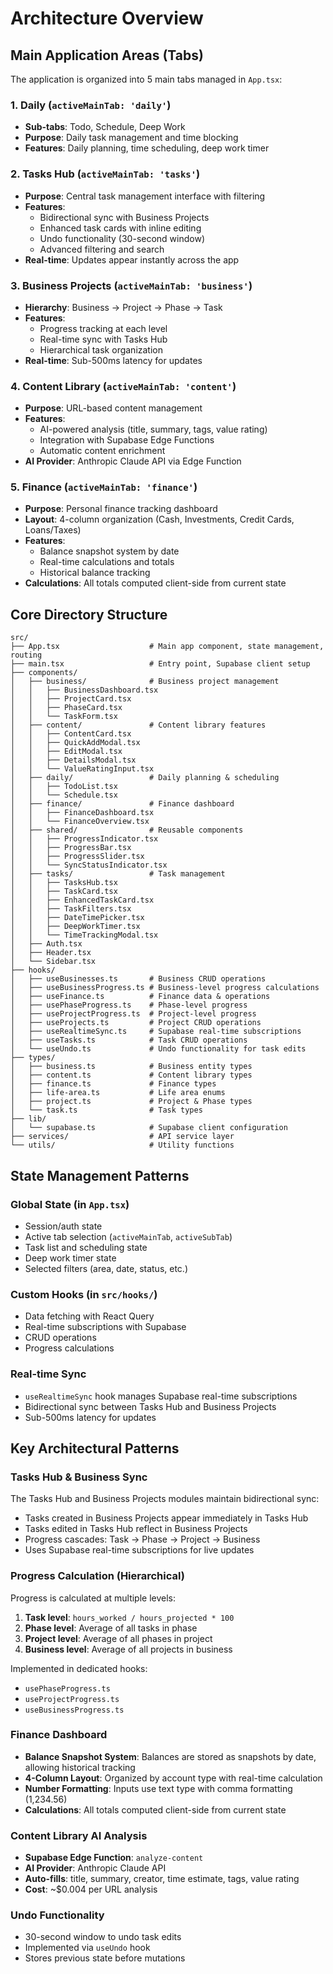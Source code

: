 # Architecture Overview

## Main Application Areas (Tabs)

The application is organized into 5 main tabs managed in `App.tsx`:

### 1. Daily (`activeMainTab: 'daily'`)
- **Sub-tabs**: Todo, Schedule, Deep Work
- **Purpose**: Daily task management and time blocking
- **Features**: Daily planning, time scheduling, deep work timer

### 2. Tasks Hub (`activeMainTab: 'tasks'`)
- **Purpose**: Central task management interface with filtering
- **Features**:
  - Bidirectional sync with Business Projects
  - Enhanced task cards with inline editing
  - Undo functionality (30-second window)
  - Advanced filtering and search
- **Real-time**: Updates appear instantly across the app

### 3. Business Projects (`activeMainTab: 'business'`)
- **Hierarchy**: Business → Project → Phase → Task
- **Features**:
  - Progress tracking at each level
  - Real-time sync with Tasks Hub
  - Hierarchical task organization
- **Real-time**: Sub-500ms latency for updates

### 4. Content Library (`activeMainTab: 'content'`)
- **Purpose**: URL-based content management
- **Features**:
  - AI-powered analysis (title, summary, tags, value rating)
  - Integration with Supabase Edge Functions
  - Automatic content enrichment
- **AI Provider**: Anthropic Claude API via Edge Function

### 5. Finance (`activeMainTab: 'finance'`)
- **Purpose**: Personal finance tracking dashboard
- **Layout**: 4-column organization (Cash, Investments, Credit Cards, Loans/Taxes)
- **Features**:
  - Balance snapshot system by date
  - Real-time calculations and totals
  - Historical balance tracking
- **Calculations**: All totals computed client-side from current state

## Core Directory Structure

```
src/
├── App.tsx                    # Main app component, state management, routing
├── main.tsx                   # Entry point, Supabase client setup
├── components/
│   ├── business/              # Business project management
│   │   ├── BusinessDashboard.tsx
│   │   ├── ProjectCard.tsx
│   │   ├── PhaseCard.tsx
│   │   └── TaskForm.tsx
│   ├── content/               # Content library features
│   │   ├── ContentCard.tsx
│   │   ├── QuickAddModal.tsx
│   │   ├── EditModal.tsx
│   │   ├── DetailsModal.tsx
│   │   └── ValueRatingInput.tsx
│   ├── daily/                 # Daily planning & scheduling
│   │   ├── TodoList.tsx
│   │   └── Schedule.tsx
│   ├── finance/               # Finance dashboard
│   │   ├── FinanceDashboard.tsx
│   │   └── FinanceOverview.tsx
│   ├── shared/                # Reusable components
│   │   ├── ProgressIndicator.tsx
│   │   ├── ProgressBar.tsx
│   │   ├── ProgressSlider.tsx
│   │   └── SyncStatusIndicator.tsx
│   ├── tasks/                 # Task management
│   │   ├── TasksHub.tsx
│   │   ├── TaskCard.tsx
│   │   ├── EnhancedTaskCard.tsx
│   │   ├── TaskFilters.tsx
│   │   ├── DateTimePicker.tsx
│   │   ├── DeepWorkTimer.tsx
│   │   └── TimeTrackingModal.tsx
│   ├── Auth.tsx
│   ├── Header.tsx
│   └── Sidebar.tsx
├── hooks/
│   ├── useBusinesses.ts       # Business CRUD operations
│   ├── useBusinessProgress.ts # Business-level progress calculations
│   ├── useFinance.ts          # Finance data & operations
│   ├── usePhaseProgress.ts    # Phase-level progress
│   ├── useProjectProgress.ts  # Project-level progress
│   ├── useProjects.ts         # Project CRUD operations
│   ├── useRealtimeSync.ts     # Supabase real-time subscriptions
│   ├── useTasks.ts            # Task CRUD operations
│   └── useUndo.ts             # Undo functionality for task edits
├── types/
│   ├── business.ts            # Business entity types
│   ├── content.ts             # Content library types
│   ├── finance.ts             # Finance types
│   ├── life-area.ts           # Life area enums
│   ├── project.ts             # Project & Phase types
│   └── task.ts                # Task types
├── lib/
│   └── supabase.ts            # Supabase client configuration
├── services/                  # API service layer
└── utils/                     # Utility functions
```

## State Management Patterns

### Global State (in `App.tsx`)
- Session/auth state
- Active tab selection (`activeMainTab`, `activeSubTab`)
- Task list and scheduling state
- Deep work timer state
- Selected filters (area, date, status, etc.)

### Custom Hooks (in `src/hooks/`)
- Data fetching with React Query
- Real-time subscriptions with Supabase
- CRUD operations
- Progress calculations

### Real-time Sync
- `useRealtimeSync` hook manages Supabase real-time subscriptions
- Bidirectional sync between Tasks Hub and Business Projects
- Sub-500ms latency for updates

## Key Architectural Patterns

### Tasks Hub & Business Sync

The Tasks Hub and Business Projects modules maintain bidirectional sync:
- Tasks created in Business Projects appear immediately in Tasks Hub
- Tasks edited in Tasks Hub reflect in Business Projects
- Progress cascades: Task → Phase → Project → Business
- Uses Supabase real-time subscriptions for live updates

### Progress Calculation (Hierarchical)

Progress is calculated at multiple levels:
1. **Task level**: `hours_worked / hours_projected * 100`
2. **Phase level**: Average of all tasks in phase
3. **Project level**: Average of all phases in project
4. **Business level**: Average of all projects in business

Implemented in dedicated hooks:
- `usePhaseProgress.ts`
- `useProjectProgress.ts`
- `useBusinessProgress.ts`

### Finance Dashboard

- **Balance Snapshot System**: Balances are stored as snapshots by date, allowing historical tracking
- **4-Column Layout**: Organized by account type with real-time calculation
- **Number Formatting**: Inputs use text type with comma formatting (1,234.56)
- **Calculations**: All totals computed client-side from current state

### Content Library AI Analysis

- **Supabase Edge Function**: `analyze-content`
- **AI Provider**: Anthropic Claude API
- **Auto-fills**: title, summary, creator, time estimate, tags, value rating
- **Cost**: ~$0.004 per URL analysis

### Undo Functionality

- 30-second window to undo task edits
- Implemented via `useUndo` hook
- Stores previous state before mutations
